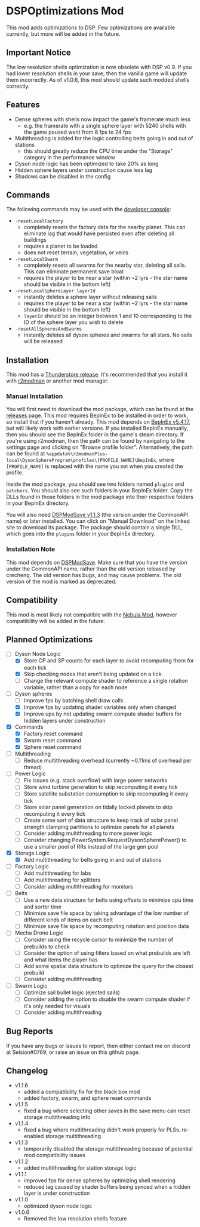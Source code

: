 ﻿# DSPOptimizations Mod
This mod adds optimizations to DSP. Few optimizations are available currently, but more will be added in the future.

## Important Notice
The low resolution shells optimization is now obsolete with DSP v0.9. If you had lower resolution shells in your save, then the vanilla game will update them incorrectly. As of v1.0.6, this mod should update such modded shells correctly.

## Features
- Dense spheres with shells now impact the game's framerate much less
	- e.g. the framerate with a single sphere layer with 5240 shells with the game paused went from 8 fps to 24 fps
- Multithreading is added for the logic controlling belts going in and out of stations
	- this should greatly reduce the CPU time under the "Storage" category in the performance window
- Dyson node logic has been optimized to take 20% as long
- Hidden sphere layers under construction cause less lag
- Shadows can be disabled in the config

## Commands
The following commands may be used with the [developer console](https://dsp-wiki.com/Developer_Console):
- `-resetLocalFactory`
	- completely resets the factory data for the nearby planet. This can eliminate lag that would have persisted even after deleting all buildings
	- requires a planet to be loaded
	- does not reset terrain, vegetation, or veins
- `-resetLocalSwarm`
	- completely resets all swarms for the nearby star, deleting all sails. This can eliminate permanent save bloat
	- requires the player to be near a star (within ~2 lyrs - the star name should be visible in the bottom left)
- `-resetLocalSphereLayer layerId`
	- instantly deletes a sphere layer without releasing sails
	- requires the player to be near a star (within ~2 lyrs - the star name should be visible in the bottom left)
	- `layerId` should be an integer between 1 and 10 corresponding to the ID of the sphere layer you wish to delete
- `-resetAllSpheresAndSwarms`
	- instantly deletes all dyson spheres and swarms for all stars. No sails will be released

## Installation
This mod has a [Thunderstore release](https://dsp.thunderstore.io/package/Selsion/DSPOptimizations/). It's recommended that you install it with [r2modman](https://dsp.thunderstore.io/package/ebkr/r2modman/) or another mod manager.

### Manual Installation
You will first need to download the mod package, which can be found at the [releases](https://github.com/Selsion/DSPMods/releases) page. This mod requires BepInEx to be installed in order to work, so install that if you haven't already. This mod depends on [BepInEx v5.4.17](https://dsp.thunderstore.io/package/xiaoye97/BepInEx/), but will likely work with earlier versions. If you installed BepInEx manually, then you should see the BepInEx folder in the game's steam directory. If you're using r2modman, then the path can be found by navigating to the settings page and clicking on "Browse profile folder". Alternatively, the path can be found at `%appdata%\r2modmanPlus-local\DysonSphereProgram\profiles\[PROFILE_NAME]\BepInEx`, where `[PROFILE_NAME]` is replaced with the name you set when you created the profile.

Inside the mod package, you should see two folders named `plugins` and `patchers`. You should also see such folders in your BepInEx folder. Copy the DLLs found in those folders in the mod package into their respective folders in your BepInEx directory.

You will also need [DSPModSave v1.1.3](https://dsp.thunderstore.io/package/CommonAPI/DSPModSave/) (the version under the CommonAPI name) or later installed. You can click on "Manual Download" on the linked site to download its package. The package should contain a single DLL, which goes into the `plugins` folder in your BepInEx directory.

### Installation Note
This mod depends on [DSPModSave](https://dsp.thunderstore.io/package/CommonAPI/DSPModSave/). Make sure that you have the version under the CommonAPI name, rather than the old version released by crecheng. The old version has bugs, and may cause problems. The old version of the mod is marked as deprecated.

## Compatibility
This mod is most likely not compatible with the [Nebula Mod](https://dsp.thunderstore.io/package/nebula/NebulaMultiplayerModApi/), however compatibility will be added in the future.

## Planned Optimizations
- [ ] Dyson Node Logic
	- [x] Store CP and SP counts for each layer to avoid recomputing them for each tick
	- [x] Skip checking nodes that aren't being updated on a tick
	- [ ] Change the relevant compute shader to reference a single rotation variable, rather than a copy for each node
- [ ] Dyson spheres
	- [ ] Improve fps by batching shell draw calls
	- [x] Improve fps by updating shader variables only when changed
	- [x] Improve ups by not updating swarm compute shader buffers for hidden layers under construction
- [x] Commands
	- [x] Factory reset command
	- [x] Swarm reset command
	- [x] Sphere reset command
- [ ] Multithreading
	- [ ] Reduce multithreading overhead (currently ~0.11ms of overhead per thread)
- [ ] Power Logic
	- [ ] Fix issues (e.g. stack overflow) with large power networks
	- [ ] Store wind turbine generation to skip recomputing it every tick
	- [ ] Store satellite substation consumption to skip recomputing it every tick
	- [ ] Store solar panel generation on tidally locked planets to skip recomputing it every tick
	- [ ] Create some sort of data structure to keep track of solar panel strength clamping partitions to optimize panels for all planets
	- [ ] Consider adding multithreading to more power logic
	- [ ] Consider changing PowerSystem.RequestDysonSpherePower() to use a smaller pool of RRs instead of the large gen pool
- [x] Storage Logic
	- [x] Add multithreading for belts going in and out of stations
- [ ] Factory Logic
	- [ ] Add multithreading for labs
	- [ ] Add multithreading for splitters
	- [ ] Consider adding multithreading for monitors
- [ ] Belts
	- [ ] Use a new data structure for belts using offsets to minimize cpu time and sorter time
	- [ ] Minimize save file space by taking advantage of the low number of different kinds of items on each belt
	- [ ] Minimize save file space by recomputing rotation and position data
- [ ] Mecha Drone Logic
	- [ ] Consider using the recycle cursor to minimize the number of prebuilds to check
	- [ ] Consider the option of using filters based on what prebuilds are left and what items the player has
	- [ ] Add some spatial data structure to optimize the query for the closest prebuild
	- [ ] Consider adding multithreading
- [ ] Swarm Logic
	- [ ] Optimize sail bullet logic (ejected sails)
	- [ ] Consider adding the option to disable the swarm compute shader if it's only needed for visuals
	- [ ] Consider adding multithreading

## Bug Reports
If you have any bugs or issues to report, then either contact me on discord at Selsion#0769, or raise an issue on this github page.

## Changelog
- v1.1.6
	- added a compatibility fix for the black box mod
	- added factory, swarm, and sphere reset commands
- v1.1.5
	- fixed a bug where selecting other saves in the save menu can reset storage multithreading info
- v1.1.4
	- fixed a bug where multithreading didn't work properly for PLSs. re-enabled storage multithreading
- v1.1.3
	- temporarily disabled the storage multithreading because of potential mod compatibility issues
- v1.1.2
	- added multithreading for station storage logic
- v1.1.1
	- improved fps for dense spheres by optimizing shell rendering
	- reduced lag caused by shader buffers being synced when a hidden layer is under construction
- v1.1.0
	- optimized dyson node logic
- v1.0.6
	- Removed the low resolution shells feature